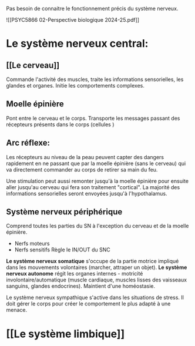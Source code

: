 Pas besoin de connaitre le fonctionnement précis du système nerveux.

![[PSYC5866 02-Perspective biologique 2024-25.pdf]]
# Le système nerveux central:
## [[Le cerveau]]
Commande l'activité des muscles, traite les informations sensorielles, les glandes et organes. Initie les comportements complexes.
## Moelle épinière
Pont entre le cerveau et le corps. Transporte les messages passant des récepteurs présents dans le corps (cellules )

## Arc réflexe:
Les récepteurs au niveau de la peau peuvent capter des dangers rapidement en ne passant que par la moelle épinière (sans le cerveau) qui va directement commander au corps de retirer sa main du feu. 

Une stimulation peut aussi remonter jusqu'à la moelle épinière pour ensuite aller jusqu'au cerveau qui fera son traitement "cortical".
La majorité des informations sensorielles seront envoyées jusqu'à l'hypothalamus. 


## Système nerveux périphérique
Comprend toutes les parties du SN à l'exception du cerveau et de la moelle épinière.
- Nerfs moteurs
- Nerfs sensitifs
Règle le IN/OUT du SNC

**Le système nerveux somatique** s'occupe de la partie motrice impliqué dans les mouvements volontaires (marcher, attraper un objet).
**Le système nerveux autonome** régit les organes internes - motricité involontaire/automatique (muscle cardiaque, muscles lisses des vaisseaux sanguins, glandes endocrines). Maintient d'une homéostasie.


Le système nerveux sympathique s'active dans les situations de stress. Il doit gérer le corps pour créer le comportement le plus adapté à une menace.

# [[Le système limbique]]

